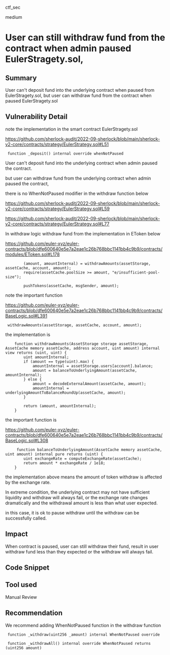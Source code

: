 ctf_sec

medium

# User can still withdraw fund from the contract when admin paused EulerStragety.sol,

## Summary

User can't deposit fund into the underlying contract when paused from EulerStragety.sol, but user can withdraw fund from the contract when paused EulerStragety.sol

## Vulnerability Detail

note the implementation in the smart contract EulerStragety.sol

https://github.com/sherlock-audit/2022-09-sherlock/blob/main/sherlock-v2-core/contracts/strategy/EulerStrategy.sol#L51

```solidity
 function _deposit() internal override whenNotPaused
```

User can't deposit fund into the underlying contract when admin paused the contract.

but user can withdraw fund from the underlying contract when admin paused the contract,

there is no WhenNotPaused modifier in the withdraw function below

https://github.com/sherlock-audit/2022-09-sherlock/blob/main/sherlock-v2-core/contracts/strategy/EulerStrategy.sol#L59

https://github.com/sherlock-audit/2022-09-sherlock/blob/main/sherlock-v2-core/contracts/strategy/EulerStrategy.sol#L77

In withdraw logic withdraw fund from the implementation in EToken below

https://github.com/euler-xyz/euler-contracts/blob/dfe600640e5e7a2eae1c26b768bbc1141bb4c9b9/contracts/modules/EToken.sol#L178

```solidity
        (amount, amountInternal) = withdrawAmounts(assetStorage, assetCache, account, amount);
        require(assetCache.poolSize >= amount, "e/insufficient-pool-size");

        pushTokens(assetCache, msgSender, amount);
```

note the important function

https://github.com/euler-xyz/euler-contracts/blob/dfe600640e5e7a2eae1c26b768bbc1141bb4c9b9/contracts/BaseLogic.sol#L391

```solidity
 withdrawAmounts(assetStorage, assetCache, account, amount);
```

the implementation is 

```solidity
    function withdrawAmounts(AssetStorage storage assetStorage, AssetCache memory assetCache, address account, uint amount) internal view returns (uint, uint) {
        uint amountInternal;
        if (amount == type(uint).max) {
            amountInternal = assetStorage.users[account].balance;
            amount = balanceToUnderlyingAmount(assetCache, amountInternal);
        } else {
            amount = decodeExternalAmount(assetCache, amount);
            amountInternal = underlyingAmountToBalanceRoundUp(assetCache, amount);
        }

        return (amount, amountInternal);
    }
```

the important function is 

https://github.com/euler-xyz/euler-contracts/blob/dfe600640e5e7a2eae1c26b768bbc1141bb4c9b9/contracts/BaseLogic.sol#L308

```solidity
     function balanceToUnderlyingAmount(AssetCache memory assetCache, uint amount) internal pure returns (uint) {
        uint exchangeRate = computeExchangeRate(assetCache);
        return amount * exchangeRate / 1e18;
    }
```

the implementation above means the amount of token withdraw is affected by the exchange rate.

In extreme condition, the underlying contract may not have sufficient liquidity and withdraw will always fail, 
or the exchange rate changes dramatically and the withdrawal amount is less than what user expected.

in this case, it is ok to pause withdraw until the withdraw can be successfully called.

## Impact

When contract is paused, user can still withdraw their fund, result in user withdraw fund less than they expected
or the withdraw will always fail.

## Code Snippet

## Tool used

Manual Review

## Recommendation

We recommend adding WhenNotPaused function in the withdraw function

```solidity
 function _withdraw(uint256 _amount) internal WhenNotPaused override
```

```solidity
 function _withdrawAll() internal override WhenNotPaused returns (uint256 amount)
```